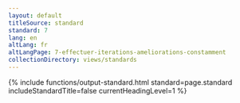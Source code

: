 ```yaml
---
layout: default
titleSource: standard
standard: 7
lang: en
altLang: fr
altLangPage: 7-effectuer-iterations-ameliorations-constamment
collectionDirectory: views/standards
---
```

{% include functions/output-standard.html standard=page.standard includeStandardTitle=false currentHeadingLevel=1 %}
